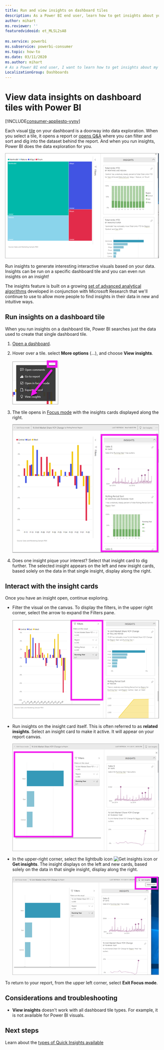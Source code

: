 ```yaml
---
title: Run and view insights on dashboard tiles
description: As a Power BI end user, learn how to get insights about your dashboard tiles.
author: mihart
ms.reviewer: ''
featuredvideoid: et_MLSL2sA8

ms.service: powerbi
ms.subservice: powerbi-consumer
ms.topic: how-to
ms.date: 03/11/2020
ms.author: mihart
# As a Power BI end user, I want to learn how to get insights about my dashboard tiles.
LocalizationGroup: Dashboards
---
```

# View data insights on dashboard tiles with Power BI

[!INCLUDE[consumer-appliesto-yyny](../includes/consumer-appliesto-yyny.md)]

Each visual [tile](end-user-tiles.md) on your dashboard is a doorway into data exploration. When you select a tile, it opens a report or [opens Q&A](end-user-q-and-a.md) where you can filter and sort and dig into the dataset behind the report. And when you run insights, Power BI does the data exploration for you.

![ellipsis menu mode](./media/end-user-insights/power-bi-insight.png)

Run insights to generate interesting interactive visuals based on your data. Insights can be run on a specific dashboard tile and you can even run insights on an insight!

The insights feature is built on a growing [set of advanced analytical algorithms](end-user-insight-types.md) developed in conjunction with Microsoft Research that we'll continue to use to allow more people to find insights in their data in new and intuitive ways.

## Run insights on a dashboard tile
When you run insights on a dashboard tile, Power BI searches just the data used to create that single dashboard tile. 

1. [Open a dashboard](end-user-dashboards.md).
2. Hover over a tile. select **More options** (...), and choose **View insights**. 

    ![ellipsis menu mode](./media/end-user-insights/power-bi-hovers.png)


3. The tile opens in [Focus mode](end-user-focus.md) with the insights cards displayed along the right.    
   
    ![Focus mode](./media/end-user-insights/power-bi-insights-tile.png)    
4. Does one insight pique your interest? Select that insight card to dig further. The selected insight appears on the left and new insight cards, based solely on the data in that single insight, display along the right.    

 ## Interact with the insight cards
Once you have an insight open, continue exploring.

   * Filter the visual on the canvas.  To display the filters, in the upper right corner, select the arrow to expand the Filters pane.

      ![insight an Filters menu expanded](./media/end-user-insights/power-bi-filters.png)
   
   * Run insights on the insight card itself. This is often referred to as **related insights**. Select an insight card to make it active. It will appear on your report canvas.
   
      ![insight an Filters menu expanded](./media/end-user-insights/power-bi-insight-card.png)
   
   * In the upper-right corner, select the lightbulb icon ![Get insights icon](./media/end-user-insights/power-bi-bulb-icon.png)  or **Get insights**. The insight displays on the left and new cards, based solely on the data in that single insight, display along the right.
     
     ![menubar showing Get Insights icon](./media/end-user-insights/power-bi-related.png)
     
To return to your report, from the upper left corner, select **Exit Focus mode**.

## Considerations and troubleshooting
- **View insights** doesn't work with all dashboard tile types. For example, it is not available for Power BI visuals.<!--[Power BI visuals](end-user-custom-visuals.md)-->


## Next steps
Learn about the [types of Quick Insights available](end-user-insight-types.md)

